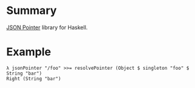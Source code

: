 # Summary

[JSON Pointer](http://tools.ietf.org/html/rfc6901) library for Haskell.

# Example

```
λ jsonPointer "/foo" >>= resolvePointer (Object $ singleton "foo" $ String "bar")
Right (String "bar")
```
